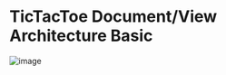 # TicTacToe Document/View Architecture Basic

![image](https://user-images.githubusercontent.com/46433173/195909257-9b40af54-407b-450b-818e-245d5f292b79.png)
